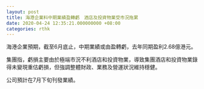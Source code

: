 ```yaml
---
layout: post
title: 海港企業料中期業績盈轉虧　酒店及投資物業受市況拖累
date: 2020-04-24 12:35:21.000000000 +08:00
categories: rthk
---
```


海港企業預期，截至6月底止，中期業績或由盈轉虧，去年同期盈利2.68億港元。

集團指，虧損主要由於極端市況不利酒店和投資物業，導致集團酒店和投資物業錄得未變現重估虧損，但強調整體財政、業務及營運狀況維持穩健。 

公司預計在7月下旬刊發業績。
